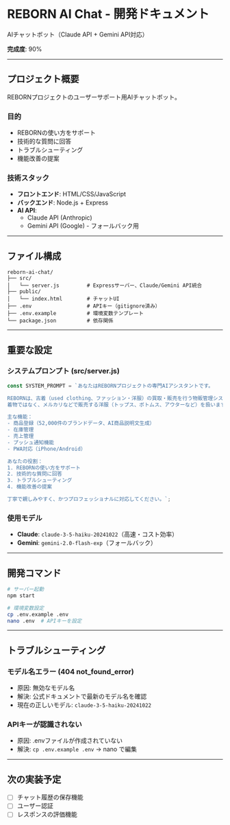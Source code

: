 # REBORN AI Chat - 開発ドキュメント

AIチャットボット（Claude API + Gemini API対応）

**完成度**: 90%

---

## プロジェクト概要

REBORNプロジェクトのユーザーサポート用AIチャットボット。

### 目的
- REBORNの使い方をサポート
- 技術的な質問に回答
- トラブルシューティング
- 機能改善の提案

### 技術スタック
- **フロントエンド**: HTML/CSS/JavaScript
- **バックエンド**: Node.js + Express
- **AI API**:
  - Claude API (Anthropic)
  - Gemini API (Google) - フォールバック用

---

## ファイル構成

```
reborn-ai-chat/
├── src/
│   └── server.js         # Expressサーバー、Claude/Gemini API統合
├── public/
│   └── index.html        # チャットUI
├── .env                  # APIキー（gitignore済み）
├── .env.example          # 環境変数テンプレート
└── package.json          # 依存関係
```

---

## 重要な設定

### システムプロンプト (src/server.js)

```javascript
const SYSTEM_PROMPT = `あなたはREBORNプロジェクトの専門AIアシスタントです。

REBORNは、古着（used clothing、ファッション・洋服）の買取・販売を行う物販管理システムです。
着物ではなく、メルカリなどで販売する洋服（トップス、ボトムス、アウターなど）を扱います。

主な機能：
- 商品登録（52,000件のブランドデータ、AI商品説明文生成）
- 在庫管理
- 売上管理
- プッシュ通知機能
- PWA対応（iPhone/Android）

あなたの役割：
1. REBORNの使い方をサポート
2. 技術的な質問に回答
3. トラブルシューティング
4. 機能改善の提案

丁寧で親しみやすく、かつプロフェッショナルに対応してください。`;
```

### 使用モデル
- **Claude**: `claude-3-5-haiku-20241022`（高速・コスト効率）
- **Gemini**: `gemini-2.0-flash-exp`（フォールバック）

---

## 開発コマンド

```bash
# サーバー起動
npm start

# 環境変数設定
cp .env.example .env
nano .env  # APIキーを設定
```

---

## トラブルシューティング

### モデル名エラー (404 not_found_error)
- 原因: 無効なモデル名
- 解決: 公式ドキュメントで最新のモデル名を確認
- 現在の正しいモデル: `claude-3-5-haiku-20241022`

### APIキーが認識されない
- 原因: .envファイルが作成されていない
- 解決: `cp .env.example .env` → nano で編集

---

## 次の実装予定

- [ ] チャット履歴の保存機能
- [ ] ユーザー認証
- [ ] レスポンスの評価機能
